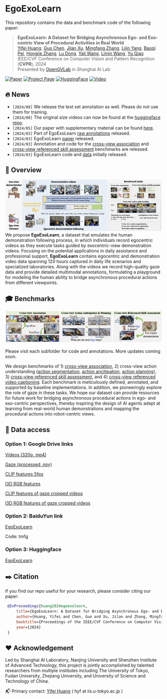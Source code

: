 # EgoExoLearn 
This repository contains the data and benchmark code of the following paper:
> **EgoExoLearn: A Dataset for Bridging Asynchronous Ego- and Exo-centric View of Procedural Activities in Real World**<br>
> [Yifei Huang](https://hyf015.github.io/), [Guo Chen](https://scholar.google.com/citations?user=lRj3moAAAAAJ), [Jilan Xu](https://scholar.google.com/citations?user=mf2U64IAAAAJ), [Mingfang Zhang](https://scholar.google.com/citations?user=KnQO5GcAAAAJ), [Lijin Yang](), [Baoqi Pei](), [Hongjie Zhang](https://scholar.google.com/citations?user=Zl_2sZYAAAAJ),  [Lu Dong](), [Yali Wang](https://scholar.google.com/citations?hl=en&user=hD948dkAAAAJ), [Limin Wang](https://wanglimin.github.io), [Yu Qiao](http://mmlab.siat.ac.cn/yuqiao/index.html)<br>
> IEEE/CVF Conference on Computer Vision and Pattern Recognition (**CVPR**), 2024<br>
> Presented by [OpenGVLab](https://github.com/OpenGVLab) in Shanghai AI Lab<br>

[![Paper](https://img.shields.io/badge/cs.CV-Paper-b31b1b?logo=arxiv&logoColor=red)](https://arxiv.org/abs/2403.16182)
[![Project Page](https://img.shields.io/badge/Homepage-Website-green)](https://egoexolearn.github.io/)
[![HuggingFace](https://img.shields.io/badge/%F0%9F%A4%97%20Hugging%20Face-Dataset-blue)](https://huggingface.co/datasets/hyf015/EgoExoLearn)
[![Video](https://img.shields.io/badge/YouTube-Video-c4302b?logo=youtube&logoColor=red)](https://www.youtube.com/watch?v=jqrJ20E_gEs)

## :fire: News <a name="news"></a>

- `[2024/08]` We release the test set annotation as well. Please do not use them for training.
- `[2024/08]` The original size videos can now be found at the [huggingface repo](https://huggingface.co/datasets/hyf015/EgoExoLearn).
- `[2024/05]` Our paper with supplementary material can be found [here](./asset/full.pdf).
- `[2024/03]` Part of EgoExoLearn [raw annotations](./annotations/) released.
- `[2024/03]` EgoExoLearn [paper](https://arxiv.org/abs/2403.16182) released.
- `[2024/03]` Annotation and code for the [cross-view association](./association_benchmark/) and [cross-view referenced skill assessment](./skill_benchmark/) benchmarks are released.
- `[2024/03]` EgoExoLearn code and [data](#data) initially released.

## :mega: Overview
![overall_structure](./asset/teaser.png)
We propose **EgoExoLearn**, a dataset that emulates the human demonstration following process, in which individuals record egocentric videos as they execute tasks guided by exocentric-view demonstration videos. Focusing on the potential applications in daily assistance and professional support, **EgoExoLearn** contains egocentric and demonstration video data spanning 120 hours captured in daily life scenarios and specialized laboratories. Along with the videos we record high-quality gaze data and provide detailed multimodal annotations, formulating a playground for modeling the human ability to bridge asynchronous procedural actions from different viewpoints.

## :mortar_board: Benchmarks
![benchmarks](./asset/benchmarks.png)

Please visit each subfolder for code and annotations. More updates coming soon.

We design benchmarks of 1) [cross-view association](./association_benchmark/), 2) cross-view action understanding ([action segmentation](./temporal_action_segmentation/), [action ancitipation](./action_anticipation_planning/), [action planning](./action_anticipation_planning)), 3) [cross-view referenced skill assessment](./skill_benchmark/), and 4) [cross-view referenced video captioning]().
Each benchmark is meticulously defined, annotated, and supported by baseline implementations. In addition, we pioneeringly explore the role of gaze in these tasks.
We hope our dataset can provide resources for future work for bridging asynchronous procedural actions in ego- and exo-centric perspectives, thereby inspiring the design of AI agents adept at learning from real-world human demonstrations and mapping the procedural actions into robot-centric views. 

## :bookmark_tabs: Data access <a name="data"></a>
### Option 1: Google Drive links
[Videos (320p, mp4)](https://drive.google.com/file/d/13L0VsE-qYgeqVVdBW_Yb3qKSAD9ucNfs/view?usp=drive_link)

[Gaze (processed, npy)](https://drive.google.com/file/d/1W3blKBEe_h_aUcaJdw4ohROLp-apfE39/view?usp=sharing)

[CLIP features 5fps](https://drive.google.com/file/d/1caIMMCtnws3arFYit0nq4yhBaNdCBOF5/view?usp=drive_link)

[I3D RGB features](https://drive.google.com/file/d/1YH0tJLy4YL0_VOW56rQSf-LDIhHkxJhl/view?usp=drive_link)

[CLIP features of gaze cropped videos](https://drive.google.com/file/d/1A6hmIBWctXKOTwllV8XcJSopHHMXQNLW/view?usp=drive_link)

[I3D RGB features of gaze cropped videos](https://drive.google.com/file/d/1-MCjVrPC25yXgxb5eu6Sgx8HDMQb0ZMa/view?usp=drive_link)

### Option 2: BaiduYun link
[EgoExoLearn](https://pan.baidu.com/s/1fLz5bQn4bMLHU5GiEUxsjg?pwd=tm1g)

Code: tm1g

### Option 3: Huggingface
[EgoExoLearn](https://huggingface.co/datasets/hyf015/EgoExoLearn/tree/main)

## :black_nib: Citation

   If you find our repo useful for your research, please consider citing our paper:

   ```bibtex
    @InProceedings{huang2024egoexolearn,
        title={EgoExoLearn: A Dataset for Bridging Asynchronous Ego- and Exo-centric View of Procedural Activities in Real World},
        author={Huang, Yifei and Chen, Guo and Xu, Jilan and Zhang, Mingfang and Yang, Lijin and Pei, Baoqi and Zhang, Hongjie and Lu, Dong and Wang, Yali and Wang, Limin and Qiao, Yu},
        booktitle={Proceedings of the IEEE/CVF Conference on Computer Vision and Pattern Recognition},
        year={2024}
    }
   ```

   ## :hearts: Acknowledgement

Led by Shanghai AI Laboratory, Nanjing University and Shenzhen Institute of Advanced Technology, this project is jointly accomplished by talented researchers from multiple institutes including The University of Tokyo, Fudan University, Zhejiang University, and University of Science and Technology of China. 

:mailbox_with_mail: Primary contact: [Yifei Huang](https://hyf015.github.io/) ( hyf at iis.u-tokyo.ac.jp ) 